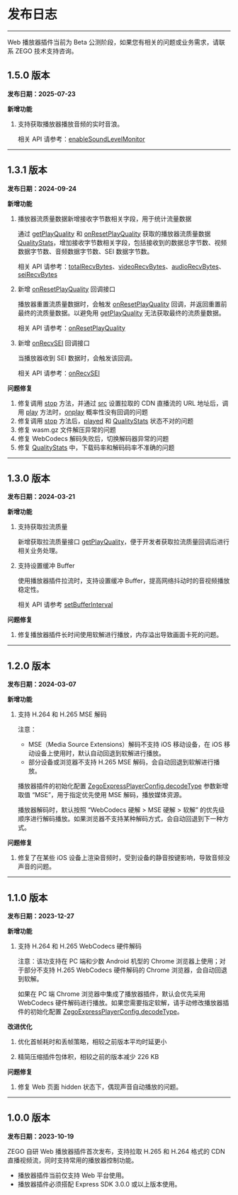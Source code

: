 # 发布日志

- - -

<Warning title="注意">

Web 播放器插件当前为 Beta 公测阶段，如果您有相关的问题或业务需求，请联系 ZEGO 技术支持咨询。

</Warning>


## 1.5.0 版本 <a id="1.5.0"></a>

**发布日期：2025-07-23**

**新增功能**

1. 支持获取播放器播放音频的实时音浪。

    相关 API 请参考：[enableSoundLevelMonitor](https://doc-zh.zego.im/article/api?doc=Express_Audio_SDK_API~javascript_web~class~ZegoExpressPlayer#enable-sound-level-monitor)

--- 

## 1.3.1 版本 <a id="1.3.1"></a>

**发布日期：2024-09-24**

**新增功能**

1. 播放器流质量数据新增接收字节数相关字段，用于统计流量数据

    通过 [getPlayQuality](https://doc-zh.zego.im/article/api?doc=Express_Audio_SDK_API~javascript_web~class~ZegoExpressPlayer#get-play-quality) 和 [onResetPlayQuality](https://doc-zh.zego.im/article/api?doc=Express_Audio_SDK_API~javascript_web~class~ZegoExpressPlayer#on-reset-play-quality) 获取的播放器流质量数据 [QualityStats](https://doc-zh.zego.im/article/api?doc=Express_Audio_SDK_API~javascript_web~interface~QualityStats)，增加接收字节数相关字段，包括接收到的数据总字节数、视频数据字节数、音频数据字节数、SEI 数据字节数。

    相关 API 请参考：[totalRecvBytes](https://doc-zh.zego.im/article/api?doc=Express_Video_SDK_API~javascript_web~interface~QualityStats#total-recv-bytes)、[videoRecvBytes](https://doc-zh.zego.im/article/api?doc=Express_Video_SDK_API~javascript_web~interface~QualityStats#video-recv-bytes)、[audioRecvBytes](https://doc-zh.zego.im/article/api?doc=Express_Video_SDK_API~javascript_web~interface~QualityStats#audio-recv-bytes)、[seiRecvBytes](https://doc-zh.zego.im/article/api?doc=Express_Video_SDK_API~javascript_web~interface~QualityStats#sei-recv-bytes)


2. 新增 [onResetPlayQuality](https://doc-zh.zego.im/article/api?doc=Express_Audio_SDK_API~javascript_web~class~ZegoExpressPlayer#on-reset-play-quality) 回调接口

    播放器重置流质量数据时，会触发 [onResetPlayQuality](https://doc-zh.zego.im/article/api?doc=Express_Audio_SDK_API~javascript_web~class~ZegoExpressPlayer#on-reset-play-quality) 回调，并返回重置前最终的流质量数据。以避免用 [getPlayQuality](https://doc-zh.zego.im/article/api?doc=Express_Audio_SDK_API~javascript_web~class~ZegoExpressPlayer#get-play-quality) 无法获取最终的流质量数据。

    相关 API 请参考：[onResetPlayQuality](https://doc-zh.zego.im/article/api?doc=Express_Audio_SDK_API~javascript_web~class~ZegoExpressPlayer#on-reset-play-quality)

3. 新增 [onRecvSEI](https://doc-zh.zego.im/article/api?doc=Express_Audio_SDK_API~javascript_web~class~ZegoExpressPlayer#on-recv-sei) 回调接口

    当播放器收到 SEI 数据时，会触发该回调。

    相关 API 请参考：[onRecvSEI](https://doc-zh.zego.im/article/api?doc=Express_Audio_SDK_API~javascript_web~class~ZegoExpressPlayer#on-recv-sei)

**问题修复**

1. 修复调用 [stop](https://doc-zh.zego.im/article/api?doc=Express_Audio_SDK_API~javascript_web~class~ZegoExpressPlayer#stop) 方法，并通过 [src](https://doc-zh.zego.im/article/api?doc=Express_Audio_SDK_API~javascript_web~class~ZegoExpressPlayer#src) 设置拉取的 CDN 直播流的 URL 地址后，调用 [play](https://doc-zh.zego.im/article/api?doc=Express_Audio_SDK_API~javascript_web~class~ZegoExpressPlayer#play) 方法时，[onplay](https://doc-zh.zego.im/article/api?doc=Express_Audio_SDK_API~javascript_web~class~ZegoExpressPlayer#on-play) 概率性没有回调的问题
2. 修复调用 [stop](https://doc-zh.zego.im/article/api?doc=Express_Audio_SDK_API~javascript_web~class~ZegoExpressPlayer#stop) 方法后，[played](https://doc-zh.zego.im/article/api?doc=Express_Audio_SDK_API~javascript_web~class~ZegoExpressPlayer#played) 和 [QualityStats](https://doc-zh.zego.im/article/api?doc=Express_Audio_SDK_API~javascript_web~interface~QualityStats) 状态不对的问题
3. 修复 wasm.gz 文件解压异常的问题
4. 修复 WebCodecs 解码失败后，切换解码器异常的问题
5. 修复 [QualityStats](https://doc-zh.zego.im/article/api?doc=Express_Audio_SDK_API~javascript_web~interface~QualityStats) 中，下载码率和解码码率不准确的问题


---


## 1.3.0 版本 <a id="1.3.0"></a>

**发布日期：2024-03-21**

**新增功能**

1. 支持获取拉流质量

    新增获取拉流质量接口 [getPlayQuality](https://doc-zh.zego.im/article/api?doc=Express_Audio_SDK_API~javascript_web~class~ZegoExpressPlayer#get-play-quality)，便于开发者获取拉流质量回调后进行相关业务处理。

2. 支持设置缓冲 Buffer

    使用播放器插件拉流时，支持设置缓冲 Buffer，提高网络抖动时的音视频播放稳定性。

    相关 API 请参考 [setBufferInterval](https://doc-zh.zego.im/article/api?doc=Express_Audio_SDK_API~javascript_web~class~ZegoExpressPlayer#set-buffer-interval)

**问题修复**

1. 修复播放器插件长时间使用软解进行播放，内存溢出导致画面卡死的问题。

---

## 1.2.0 版本 <a id="1.2.0"></a>

**发布日期：2024-03-07**

**新增功能**

1. 支持 H.264 和 H.265 MSE 解码

    注意：

    - MSE（Media Source Extensions）解码不支持 iOS 移动设备，在 iOS 移动设备上使用时，默认自动回退到软解进行播放。
    - 部分设备或浏览器不支持 H.265 MSE 解码，会自动回退到软解进行播放。

    播放器插件的初始化配置 [ZegoExpressPlayerConfig.decodeType](https://doc-zh.zego.im/article/api?doc=Express_Video_SDK_API~javascript_web~interface~ZegoExpressPlayerConfig#decode-type) 参数新增取值 “MSE”，用于指定优先使用 MSE 解码，播放媒体资源。

    播放器解码时，默认按照 “WebCodecs 硬解 > MSE 硬解 > 软解” 的优先级顺序进行解码播放。如果浏览器不支持某种解码方式，会自动回退到下一种方式。

**问题修复**

1. 修复了在某些 iOS 设备上渲染音频时，受到设备的静音按键影响，导致音频没声音的问题。

---


## 1.1.0 版本 <a id="1.1.0"></a>

**发布日期：2023-12-27**

**新增功能**

1. 支持 H.264 和 H.265 WebCodecs 硬件解码

    注意：该功支持在 PC 端和少数 Android 机型的 Chrome 浏览器上使用；对于部分不支持 H.265 WebCodecs 硬件解码的 Chrome 浏览器，会自动回退到软解。

    如果在 PC 端 Chrome 浏览器中集成了播放器插件，默认会优先采用 WebCodecs 硬件解码进行播放。如果您需要指定软解，请手动修改播放器插件的初始化配置 [ZegoExpressPlayerConfig.decodeType](https://doc-zh.zego.im/article/api?doc=Express_Video_SDK_API~javascript_web~interface~ZegoExpressPlayerConfig#decode-type)。

**改进优化**

1. 优化首帧耗时和丢帧策略，相较之前版本平均时延更小

2. 精简压缩插件包体积，相较之前的版本减少 226 KB

**问题修复**

1. 修复 Web 页面 hidden 状态下，偶现声音自动播放的问题。

---


## 1.0.0 版本 <a id="1.0.0"></a>

**发布日期：2023-10-19**

ZEGO 自研 Web 播放器插件首次发布，支持拉取 H.265 和 H.264 格式的 CDN 直播视频流，同时支持常用的播放器控制功能。

<Warning title="注意">


- 播放器插件当前仅支持 Web 平台使用。 
- 播放器插件必须搭配 Express SDK 3.0.0 或以上版本使用。 

</Warning>



<Content />


